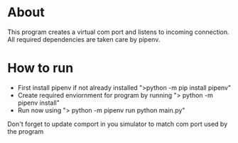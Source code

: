 # About
This program creates a virtual com port and listens to incoming connection.
All required dependencies are taken care by pipenv.

# How to run
 
 - First install pipenv if not already installed ">python -m pip install pipenv"
 - Create required enviornment for program by running "> python -m pipenv install"
 - Run now using  "> python -m pipenv run python main.py"
 
 Don't forget to update comport in you simulator to match com port used by the program
